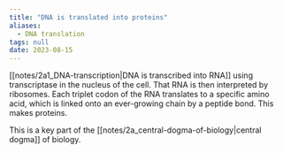 ```yaml
---
title: "DNA is translated into proteins"
aliases:
  - DNA translation
tags: null
date: 2023-08-15
---
```


[[notes/2a1_DNA-transcription|DNA is transcribed into RNA]] using transcriptase in the nucleus of the cell. That RNA is then interpreted by ribosomes. Each triplet codon of the RNA translates to a specific amino acid, which is linked onto an ever-growing chain by a peptide bond. This makes proteins.

This is a key part of the [[notes/2a_central-dogma-of-biology|central dogma]] of biology.